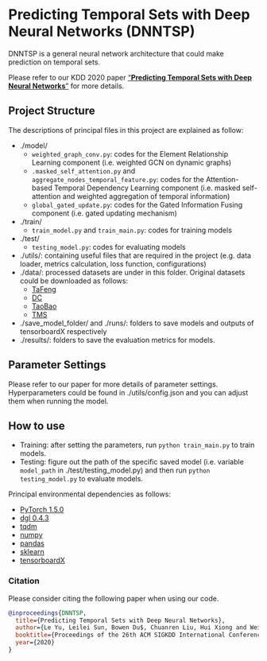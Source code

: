 # Predicting Temporal Sets with Deep Neural Networks (DNNTSP)

DNNTSP is a general neural network architecture that could make prediction on temporal sets.

Please refer to our KDD 2020 paper [“**Predicting Temporal Sets with Deep Neural Networks**”]() for more details.

## Project Structure
The descriptions of principal files in this project are explained as follow:
- ./model/
    - `weighted_graph_conv.py`: codes for the Element Relationship Learning component (i.e. weighted GCN on dynamic graphs)
    - `.masked_self_attention.py` and `aggregate_nodes_temporal_feature.py`: codes for the Attention-based Temporal Dependency Learning component (i.e. masked self-attention and weighted aggregation of temporal information)
    - `global_gated_update.py`: codes for the Gated Information Fusing component (i.e. gated updating mechanism)
- ./train/
  - `train_model.py` and `train_main.py`: codes for training models
- ./test/
  - `testing_model.py`: codes for evaluating models
- ./utils/: containing useful files that are required in the project (e.g. data loader, metrics calculation, loss function, configurations) 
- ./data/: processed datasets are under in this folder. Original datasets could be downloaded as follows:
  - [TaFeng](https://www.kaggle.com/chiranjivdas09/ta-feng-grocery-dataset)  
  - [DC](https://www.dunnhumby.com/careers/engineering/sourcefiles)  
  - [TaoBao](https://tianchi.aliyun.com/dataset/dataDetail?dataId=649)  
  - [TMS](https://math.stackexchange.com)
- ./save_model_folder/ and ./runs/: folders to save models and outputs of tensorboardX respectively
- ./results/: folders to save the evaluation metrics for models. 

## Parameter Settings
Please refer to our paper for more details of parameter settings. 
Hyperparameters could be found in ./utils/config.json and you can adjust them when running the model.

## How to use
- Training: after setting the parameters, run ```python train_main.py``` to train models. 
- Testing: figure out the path of the specific saved model (i.e. variable ```model_path``` in ./test/testing_model.py) and then run ```python testing_model.py``` to evaluate models.

Principal environmental dependencies as follows:
- [PyTorch 1.5.0](https://pytorch.org/)
- [dgl 0.4.3](https://www.dgl.ai/)
- [tqdm](https://github.com/tqdm/tqdm)
- [numpy](https://github.com/numpy/numpy)
- [pandas](https://github.com/pandas-dev/pandas)
- [sklearn](https://scikit-learn.org/stable/)
- [tensorboardX](https://github.com/lanpa/tensorboardX)

### Citation
Please consider citing the following paper when using our code.

```bibtex
@inproceedings{DNNTSP,
  title={Predicting Temporal Sets with Deep Neural Networks},
  author={Le Yu, Leilei Sun, Bowen Du$, Chuanren Liu, Hui Xiong and Weifeng Lv},
  booktitle={Proceedings of the 26th ACM SIGKDD International Conference on Knowledge Discovery \& Data Mining},
  year={2020}
}
```
